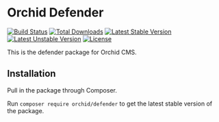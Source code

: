 # Orchid Defender
[![Build Status](https://travis-ci.org/TheOrchid/Defender.svg?branch=master)](https://travis-ci.org/orchid/defender)
[![Total Downloads](https://poser.pugx.org/orchid/defender/d/total.svg)](https://packagist.org/packages/orchid/defender)
[![Latest Stable Version](https://poser.pugx.org/orchid/defender/v/stable.svg)](https://packagist.org/packages/orchid/defender)
[![Latest Unstable Version](https://poser.pugx.org/orchid/defender/v/unstable.svg)](https://packagist.org/packages/orchid/defender)
[![License](https://poser.pugx.org/orchid/defender/license.svg)](https://packagist.org/packages/orchid/defender)

This is the defender package for Orchid CMS.

## Installation

Pull in the package through Composer.

Run `composer require orchid/defender` to get the latest stable version of the package.

